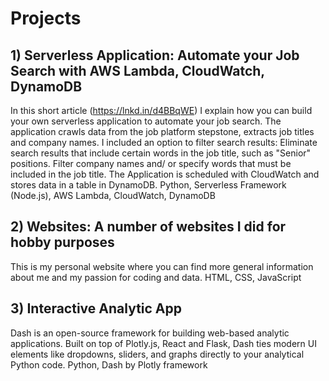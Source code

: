 # Projects

## 1) Serverless Application: Automate your Job Search with AWS Lambda, CloudWatch, DynamoDB

In this short article (https://lnkd.in/d4BBqWE) I explain how you can build your own serverless application to automate your job search. The application crawls data from the job platform stepstone, extracts job titles and company names. I included an option to filter search results: Eliminate search results that include certain words in the job title, such as "Senior" positions. Filter company names and/ or specify words that must be included in the job title. The Application is scheduled with CloudWatch and stores data in a table in DynamoDB.
Python, Serverless Framework (Node.js), AWS Lambda, CloudWatch, DynamoDB

## 2) Websites: A number of websites I did for hobby purposes

This is my personal website where you can find more general information about me and my passion for coding and data.
HTML, CSS, JavaScript

## 3) Interactive Analytic App

Dash is an open-source framework for building web-based analytic applications. Built on top of Plotly.js, React and Flask, Dash ties modern UI elements like dropdowns, sliders, and graphs directly to your analytical Python code.
Python, Dash by Plotly framework

